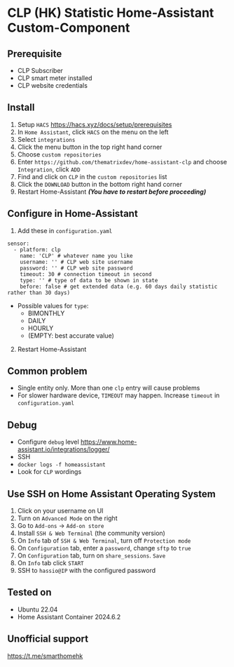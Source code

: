 # CLP (HK) Statistic Home-Assistant Custom-Component 

## Prerequisite
- CLP Subscriber
- CLP smart meter installed
- CLP website credentials

## Install
1. Setup `HACS` https://hacs.xyz/docs/setup/prerequisites
2. In `Home Assistant`, click `HACS` on the menu on the left
3. Select `integrations`
4. Click the menu button in the top right hand corner
5. Choose `custom repositories`
6. Enter `https://github.com/thematrixdev/home-assistant-clp` and choose `Integration`, click `ADD`
7. Find and click on `CLP` in the `custom repositories` list
8. Click the `DOWNLOAD` button in the bottom right hand corner
9. Restart Home-Assistant ***(You have to restart before proceeding)***

## Configure in Home-Assistant
1. Add these in `configuration.yaml`
```
sensor:
  - platform: clp
    name: 'CLP' # whatever name you like
    username: '' # CLP web site username
    password: '' # CLP web site password
    timeout: 30 # connection timeout in second
    type: '' # type of data to be shown in state
    before: false # get extended data (e.g. 60 days daily statistic rather than 30 days)
```
- Possible values for `type`:
  - BIMONTHLY
  - DAILY
  - HOURLY
  - (EMPTY: best accurate value)
2. Restart Home-Assistant

## Common problem
- Single entity only. More than one `clp` entry will cause problems
- For slower hardware device, `TIMEOUT` may happen. Increase `timeout` in `configuration.yaml`

## Debug
- Configure `debug` level https://www.home-assistant.io/integrations/logger/
- SSH
- `docker logs -f homeassistant`
- Look for `CLP` wordings

## Use SSH on Home Assistant Operating System
1. Click on your username on UI
2. Turn on `Advanced Mode` on the right
3. Go to `Add-ons` -> `Add-on store`
4. Install `SSH & Web Terminal` (the community version)
5. On `Info` tab of `SSH & Web Terminal`, turn off `Protection mode`
6. On `Configuration` tab, enter a `password`, change `sftp` to `true`
7. On `Configuration` tab, turn on `share_sessions`. `Save`
8. On `Info` tab click `START`
9. SSH to `hassio@IP` with the configured password

## Tested on
- Ubuntu 22.04
- Home Assistant Container 2024.6.2

## Unofficial support
https://t.me/smarthomehk
